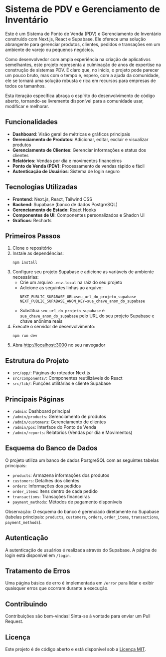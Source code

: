 # Sistema de PDV e Gerenciamento de Inventário

Este é um Sistema de Ponto de Venda (PDV) e Gerenciamento de Inventário construído com Next.js, React e Supabase. Ele oferece uma solução abrangente para gerenciar produtos, clientes, pedidos e transações em um ambiente de varejo ou pequenos negócios.

Como desenvolvedor com ampla experiência na criação de aplicativos semelhantes, este projeto representa a culminação de anos de expertise na construção de sistemas PDV. É claro que, no início, o projeto pode parecer um pouco bruto, mas com o tempo e, espero, com a ajuda da comunidade, ele se tornará uma solução robusta e rica em recursos para empresas de todos os tamanhos.

Esta iteração específica abraça o espírito do desenvolvimento de código aberto, tornando-se livremente disponível para a comunidade usar, modificar e melhorar.

## Funcionalidades

- **Dashboard**: Visão geral de métricas e gráficos principais
- **Gerenciamento de Produtos**: Adicionar, editar, excluir e visualizar produtos
- **Gerenciamento de Clientes**: Gerenciar informações e status dos clientes
- **Relatórios**: Vendas por dia e movimentos financeiros
- **Ponto de Venda (PDV)**: Processamento de vendas rápido e fácil
- **Autenticação de Usuários**: Sistema de login seguro

## Tecnologias Utilizadas

- **Frontend**: Next.js, React, Tailwind CSS
- **Backend**: Supabase (banco de dados PostgreSQL)
- **Gerenciamento de Estado**: React Hooks
- **Componentes de UI**: Componentes personalizados e Shadcn UI
- **Gráficos**: Recharts

## Primeiros Passos

1. Clone o repositório
2. Instale as dependências:
   ```
   npm install
   ```
3. Configure seu projeto Supabase e adicione as variáveis de ambiente necessárias:
   - Crie um arquivo `.env.local` na raiz do seu projeto
   - Adicione as seguintes linhas ao arquivo:
     ```
     NEXT_PUBLIC_SUPABASE_URL=seu_url_do_projeto_supabase
     NEXT_PUBLIC_SUPABASE_ANON_KEY=sua_chave_anon_do_supabase
     ```
   - Substitua `seu_url_do_projeto_supabase` e `sua_chave_anon_do_supabase` pelo URL do seu projeto Supabase e chave anônima reais
4. Execute o servidor de desenvolvimento:
   ```
   npm run dev
   ```
5. Abra [http://localhost:3000](http://localhost:3000) no seu navegador

## Estrutura do Projeto

- `src/app/`: Páginas do roteador Next.js
- `src/components/`: Componentes reutilizáveis do React
- `src/lib/`: Funções utilitárias e cliente Supabase

## Principais Páginas

- `/admin`: Dashboard principal
- `/admin/products`: Gerenciamento de produtos
- `/admin/customers`: Gerenciamento de clientes
- `/admin/pos`: Interface do Ponto de Venda
- `/admin/reports`: Relatórios (Vendas por dia e Movimentos)

## Esquema do Banco de Dados

O projeto utiliza um banco de dados PostgreSQL com as seguintes tabelas principais:

- `products`: Armazena informações dos produtos
- `customers`: Detalhes dos clientes
- `orders`: Informações dos pedidos
- `order_items`: Itens dentro de cada pedido
- `transactions`: Transações financeiras
- `payment_methods`: Métodos de pagamento disponíveis

Observação: O esquema do banco é gerenciado diretamente no Supabase (tabelas principais: `products`, `customers`, `orders`, `order_items`, `transactions`, `payment_methods`).

## Autenticação

A autenticação de usuários é realizada através do Supabase. A página de login está disponível em `/login`.

## Tratamento de Erros

Uma página básica de erro é implementada em `/error` para lidar e exibir quaisquer erros que ocorram durante a execução.

## Contribuindo

Contribuições são bem-vindas! Sinta-se à vontade para enviar um Pull Request.

## Licença

Este projeto é de código aberto e está disponível sob a [Licença MIT](LICENSE).